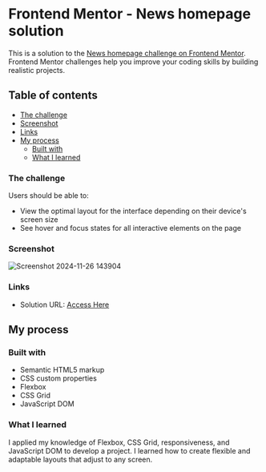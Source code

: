 # Frontend Mentor - News homepage solution

This is a solution to the [News homepage challenge on Frontend Mentor](https://www.frontendmentor.io/challenges/news-homepage-H6SWTa1MFl). Frontend Mentor challenges help you improve your coding skills by building realistic projects. 

## Table of contents

  - [The challenge](#the-challenge)
  - [Screenshot](#screenshot)
  - [Links](#links)
- [My process](#my-process)
  - [Built with](#built-with)
  - [What I learned](#what-i-learned)

### The challenge

Users should be able to:

- View the optimal layout for the interface depending on their device's screen size
- See hover and focus states for all interactive elements on the page

### Screenshot

![Screenshot 2024-11-26 143904](https://github.com/user-attachments/assets/c6765f66-cf59-4905-8327-5819fa43b43e)

### Links

- Solution URL: [Access Here](https://alessandropfreitas.github.io/Responsive-landing-page/)

## My process

### Built with

- Semantic HTML5 markup
- CSS custom properties
- Flexbox
- CSS Grid
- JavaScript DOM

### What I learned

I applied my knowledge of Flexbox, CSS Grid, responsiveness, and JavaScript DOM to develop a project. I learned how to create flexible and adaptable layouts that adjust to any screen.
